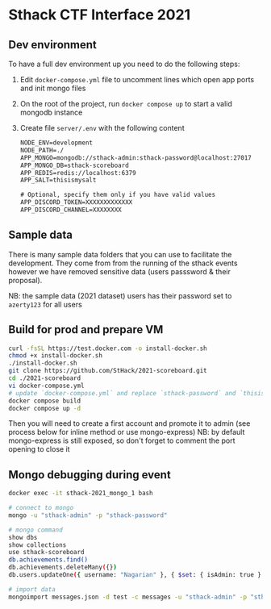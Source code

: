 # Sthack CTF Interface 2021

## Dev environment

To have a full dev environment up you need to do the following steps:

1. Edit `docker-compose.yml` file to uncomment lines which open app ports and init mongo files
2. On the root of the project, run `docker compose up` to start a valid mongodb instance
3. Create file `server/.env` with the following content

   ```txt
   NODE_ENV=development
   NODE_PATH=./
   APP_MONGO=mongodb://sthack-admin:sthack-password@localhost:27017
   APP_MONGO_DB=sthack-scoreboard
   APP_REDIS=redis://localhost:6379
   APP_SALT=thisismysalt

   # Optional, specify them only if you have valid values
   APP_DISCORD_TOKEN=XXXXXXXXXXXXX
   APP_DISCORD_CHANNEL=XXXXXXXX
   ```

## Sample data

There is many sample data folders that you can use to facilitate the development. They come from from the running of the sthack events however we have removed sensitive data (users passsword & their proposal).

NB: the sample data (2021 dataset) users has their password set to `azerty123` for all users

## Build for prod and prepare VM

```bash
curl -fsSL https://test.docker.com -o install-docker.sh
chmod +x install-docker.sh
./install-docker.sh
git clone https://github.com/StHack/2021-scoreboard.git
cd ./2021-scoreboard
vi docker-compose.yml
# update `docker-compose.yml` and replace `sthack-password` and `thisismysalt` with random string
docker compose build
docker compose up -d
```

Then you will need to create a first account and promote it to admin (see process below for inline method or use mongo-express)
NB: by default mongo-express is still exposed, so don't forget to comment the port opening to close it

## Mongo debugging during event

```bash
docker exec -it sthack-2021_mongo_1 bash

# connect to mongo
mongo -u "sthack-admin" -p "sthack-password"

# mongo command
show dbs
show collections
use sthack-scoreboard
db.achievements.find()
db.achievements.deleteMany({})
db.users.updateOne({ username: "Nagarian" }, { $set: { isAdmin: true } })

# import data
mongoimport messages.json -d test -c messages -u "sthack-admin" -p "sthack-password" --authenticationDatabase admin --jsonArray --drop
```
